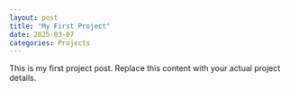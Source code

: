 ```yaml
---
layout: post
title: "My First Project"
date: 2025-03-07
categories: Projects
---
```


This is my first project post. Replace this content with your actual project details.
